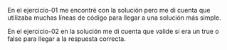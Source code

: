 En el ejercicio-01 me encontré con la solución pero me di cuenta que utilizaba muchas líneas de código para llegar a una solución más simple.

En el ejercicio-02 en la solución me di cuenta que valide si era un true o false para llegar a la respuesta correcta.
